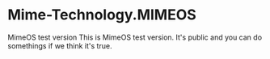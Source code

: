 # Mime-Technology.MIMEOS
MimeOS test version
This is MimeOS test version.
It's public and you can do somethings if we think it's true.
